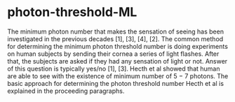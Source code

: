 # photon-threshold-ML
The minimum photon number that makes the sensation of seeing has been
investigated in the previous decades [1], [3], [4], [2]. The common method for
determining the minimum photon threshold number is doing experiments on
human subjects by sending their cornea a series of light flashes. After that,
the subjects are asked if they had any sensation of light or not. Answer of
this question is typically yes/no [1], [3]. Hecth et al showed that human are
able to see with the existence of minimum number of 5 − 7 photons.
The basic approach for determining the photon threshold number Hecth
et al is explained in the proceeding paragraphs.
